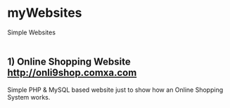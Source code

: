 # myWebsites
Simple Websites <br><br>
## 1)	Online Shopping Website &emsp; <a href>http://onli9shop.comxa.com</a> <br>
Simple PHP & MySQL based website just to show how an Online Shopping System works.
